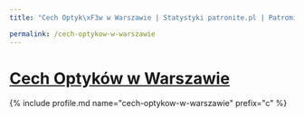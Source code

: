 ```yaml
---
title: "Cech Optyk\xF3w w Warszawie | Statystyki patronite.pl | Patromierz"

permalink: /cech-optykow-w-warszawie
---
```


# [Cech Optyków w Warszawie](https://patronite.pl/cech-optykow-w-warszawie)

{% include profile.md name="cech-optykow-w-warszawie" prefix="c" %}
